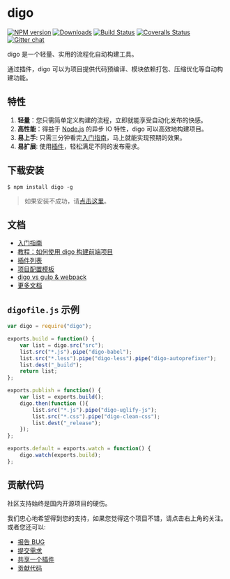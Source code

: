 digo
==============================
[![NPM version][npm-image]][npm-url] [![Downloads][downloads-image]][npm-url] [![Build Status][travis-image]][travis-url] [![Coveralls Status][coveralls-image]][coveralls-url] [![Gitter chat][gitter-image]][gitter-url]

digo 是一个轻量、实用的流程化自动构建工具。

通过插件，digo 可以为项目提供代码预编译、模块依赖打包、压缩优化等自动构建功能。

特性
-------------------------------
1. **轻量**：您只需简单定义构建的流程，立即就能享受自动化发布的快感。
2. **高性能**：得益于 [Node.js](https://nodejs.org/) 的异步 IO 特性，digo 可以高效地构建项目。
3. **易上手**: 只需三分钟看完[入门指南](https://github.com/digojs/digo/wiki/入门指南)，马上就能实现预期的效果。
4. **易扩展**: 使用[插件](https://github.com/digojs/digo-plugins#digo-插件列表)，轻松满足不同的发布需求。

下载安装
-------------------------------
```
$ npm install digo -g
```
> 如果安装不成功，请[点击这里](https://github.com/digojs/digo/wiki/常见问题#安装失败)。

文档
-------------------------------
- [入门指南](https://github.com/digojs/digo/wiki/入门指南)
- [教程：如何使用 digo 构建前端项目](https://github.com/digojs/digo/wiki/教程：如何使用%20digo%20构建前端项目)
- [插件列表](https://github.com/digojs/digo-plugins#digo-插件列表)
- [项目配置模板](https://github.com/digojs/digo-digofiles#digo-digofiles)
- [digo vs gulp & webpack](https://github.com/digojs/digo/wiki/工具比较)
- [更多文档](https://github.com/digojs/digo/wiki)

`digofile.js` 示例
-------------------------------
```js
var digo = require("digo");

exports.build = function() {
    var list = digo.src("src");
    list.src("*.js").pipe("digo-babel");
    list.src("*.less").pipe("digo-less").pipe("digo-autoprefixer");
    list.dest("_build");
    return list;
};

exports.publish = function() {
    var list = exports.build();
    digo.then(function (){
        list.src("*.js").pipe("digo-uglify-js");
        list.src("*.css").pipe("digo-clean-css");
        list.dest("_release");
    });
};

exports.default = exports.watch = function() {
    digo.watch(exports.build);
};

```

贡献代码
-------------------------------
社区支持始终是国内开源项目的硬伤。

我们忠心地希望得到您的支持，如果您觉得这个项目不错，请点击右上角的关注。
或者您还可以:
- [报告 BUG](https://github.com/digo/digo/issues/new)
- [提交需求](https://github.com/digo/digo/issues/new)
- [共享一个插件](https://github.com/digojs/digo/wiki/编写插件#共享你的插件)
- [贡献代码](https://github.com/digojs/digo/wiki/贡献代码)

[npm-url]: https://www.npmjs.com/package/digo
[npm-image]: https://img.shields.io/npm/v/digo.svg
[downloads-image]: https://img.shields.io/npm/dm/digo.svg
[downloads-url]: http://badge.fury.io/js/digo
[travis-url]: https://travis-ci.org/digojs/digo
[travis-image]: https://img.shields.io/travis/digojs/digo.svg
[coveralls-url]: https://coveralls.io/github/digojs/digo
[coveralls-image]: https://img.shields.io/coveralls/digojs/digo/master.svg
[gitter-url]: https://gitter.im/digojs/digo
[gitter-image]: https://img.shields.io/badge/gitter-digo%2Fdigo-brightgreen.svg
